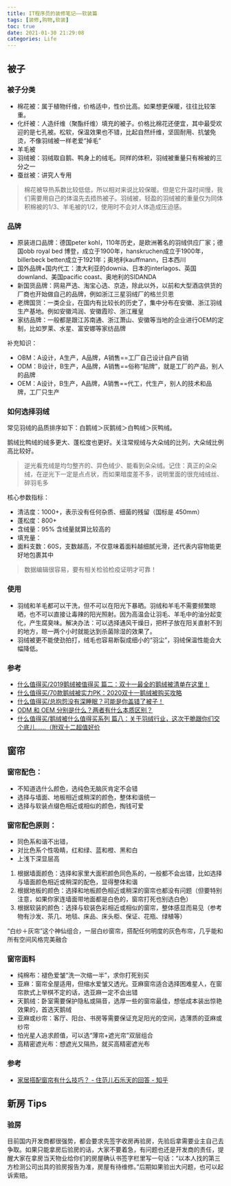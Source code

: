 ```yaml
---
title: IT程序员的装修笔记——软装篇
tags: [装修,购物,软装]
toc: true
date: 2021-01-30 21:29:08
categories: Life
---
```


## 被子

### 被子分类

- 棉花被：属于植物纤维，价格适中，性价比高。如果想更保暖，往往比较笨重。
- 化纤被：人造纤维（聚酯纤维）填充的被子。价格比棉花还便宜，其中最受欢迎的是七孔被。松软，保温效果也不错，比起自然纤维，坚固耐用、抗皱免烫，不像羽绒被一样老爱“掉毛”
- 羊毛被
- 羽绒被：羽绒取自鹅、鸭身上的绒毛。同样的体积，羽绒被重量只有棉被的三分之一
- 蚕丝被：讲究人专用

> 棉花被导热系数比较低低，所以相对来说比较保暖。但是它升温时间慢，我们需要用自己的体温先去捂热被子。羽绒被，轻盈的羽绒被的重量仅为同体积棉被的1/3、羊毛被的1/2，使用时不会对人体造成压迫感。
### 品牌

- 原装进口品牌：德国peter kohl，110年历史，是欧洲著名的羽绒供应厂家；德国obb royal bed 博登，成立于1900年，hanskruchen成立于1900年，billerbeck betten成立于1921年；奥地利kauffmann，日本西川
- 国外品牌+国内代工：澳大利亚的downia、日本的interlagos、英国downland、美国pacific coast、奥地利的SIDANDA
- 新国货品牌：网易严选、淘宝心选、京造，除此以外，以前和大型酒店供货的厂商也开始做自己的品牌，例如浙江三星羽绒厂的格兰贝恩
- 老牌国货：一类企业，在国内有比较长的历史了，集中分布在安徽、浙江羽绒生产基地。例如安徽鸿润、安徽霞珍、浙江雁皇
- 家纺品牌：一般都是跟江苏南通、浙江萧山、安徽等当地的企业进行OEM的定制，比如罗莱、水星、富安娜等家纺品牌

补充知识：
- OBM：A设计，A生产，A品牌，A销售==工厂自己设计自产自销
- ODM：B设计，B生产，A品牌，A销售==俗称“贴牌”，就是工厂的产品，别人的品牌
- OEM：A设计，B生产，A品牌，A销售==代工，代生产，别人的技术和品牌，工厂只生产
### 如何选择羽绒

常见羽绒的品质排序如下：白鹅绒＞灰鹅绒＞白鸭绒＞灰鸭绒。

鹅绒比鸭绒的绒多更大、蓬松度也更好。关注常规绒与大朵绒的比列，大朵绒比例高比较好。

> 逆光看充绒是均匀整齐的、异色绒少、能看到朵朵绒。记住：真正的朵朵绒，在逆光下一定是点点状，而如果暗度差不多，说明里面的很充绒绒丝、碎羽毛多

核心参数指标：
- 清洁度：1000+，表示没有任何杂质、细菌的残留（国标是 450mm）
- 蓬松度：800+
- 含绒量：95% 含绒量就算比较高的
- 填充量：
- 面料支数：60S，支数越高，不仅意味着面料越细腻光滑，还代表内容物能更好地包裹其中

> 数据编辑很容易，要有相关检验检疫证明才可靠！

### 使用

- 羽绒和羊毛都可以干洗，但不可以在阳光下暴晒。羽绒和羊毛不需要频繁晾晒，也不可以直接让毒辣的阳光照射。因为高温会让羽毛、羊毛中的油分起变化，产生腐臭味。解决办法：可以选择通风干燥日，把杯子放在阳关直射不到的地方，晾一两个小时就能达到杀菌除湿的效果了。
- 羽绒被更不能使劲拍打，绒毛也容易断裂成细小的“羽尘”，羽绒保温性能会大幅降低。
### 参考 

- [什么值得买/2019鹅绒被值得买 篇二：双十一最全的鹅绒被清单在这里！](https://post.smzdm.com/p/a99v9ggo/p19/#comments)
- [什么值得买/70款鹅绒被实力PK：2020双十一鹅绒被购买攻略](https://post.smzdm.com/p/a83g3ve0/)
- [什么值得买/总抱怨没有深睡眠？可能是你盖错了被子！](https://post.smzdm.com/p/awxln5gk/)
- [ODM 和 OEM 分别是什么？两者有什么本质区别？](https://www.zhihu.com/question/20323695)
- [什么值得买/鹅绒被什么值得买系列 篇八：关于羽绒行业，这次干脆跟你们交个底儿……（附双十二超值好价](https://post.smzdm.com/p/ar07g8xg/)
## 窗帘
### 窗帘配色：
- 不知道选什么颜色，选纯色无脑灰肯定不会错
- 选择与墙面、地板相近或稍深的颜色，整体和谐统一
- 选择与软装点缀色相近或相似的颜色，掏钱可爱

### 窗帘配色原则：
- 同色系和谐不出错，
- 对比色系个性吸睛，红和绿、蓝和橙、黑和白
- 上浅下深显层高

1. 根据墙面颜色：选择和家里大面积颜色同色系的，一般都不会出错，比如选择与墙面颜色相近或稍深的配色，显得整体和谐
2. 根据地板的颜色：选择和地板颜色相近或稍深的窗帘也都没有问题（但要特别注意，如果你家连墙面带地面都是白色的，窗帘打死也别选白色）
3. 根据软装的颜色：选择与软装色彩相近或相似的窗帘，整体感显而易见（参考物有沙发、茶几、地毯、床品、床头柜、保证、花瓶、绿植等）

“白纱＋灰帘”这个神仙组合，一层白纱窗帘，搭配任何明度的灰色布帘，几乎能和所有空间风格完美融合

### 窗帘面料
- 纯棉布：褪色爱皱“洗一次缩一半”，求你打死别买
- 亚麻：窗帘全屋适用，但缩水爱皱又透光。亚麻窗帘适合选择困难星人，在窗帘款式上举棋不定的话，选亚麻一定不会出错
- 天鹅绒：卧室需要保护隐私或隔音，选厚一些的窗帘最佳，想低成本装出惊艳效果的，首选天鹅绒
- 亚麻或纱帘：客厅、阳台、书房等需要保证充足阳光的空间，选薄质的亚麻或纱帘
- 怕光星人追求颜值，可以选“薄帘+遮光帘”双层组合
- 高精密遮光布：想遮光又隔热，就买高精密遮光布

### 参考
- [家居搭配窗帘有什么技巧？ - 住范儿石乐天的回答 - 知乎](https://www.zhihu.com/question/22923832/answer/942328402)

## 新房 Tips

### 验房

目前国内开发商都很强势，都会要求先签字收房再验房，先验后拿需要业主自己去争取。如果只能拿房后验房的话，大家不要着急，有问题也还是开发商的责任，提醒大家在拿房当天物业给你们的房屋确认书签字栏里写一句话：“以本人找的第三方检测公司出具的验房报告为准，房屋有待维修。”后期如果验出大问题，也可以起诉索赔。